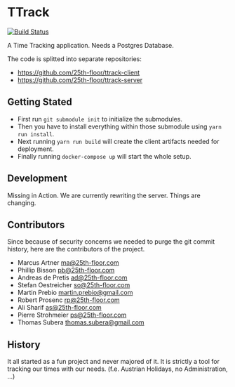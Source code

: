 # TTrack

[![Build Status](https://travis-ci.org/25th-floor/ttrack.svg?branch=master)](https://travis-ci.org/25th-floor/ttrack)

A Time Tracking application. Needs a Postgres Database.

The code is splitted into separate repositories:
* https://github.com/25th-floor/ttrack-client
* https://github.com/25th-floor/ttrack-server

## Getting Stated

* First run `git submodule init` to initialize the submodules. 
* Then you have to install everything within those submodule using `yarn run install`.
* Next running `yarn run build` will create the client artifacts needed for deployment.
* Finally running `docker-compose up` will start the whole setup.
 
## Development

Missing in Action. We are currently rewriting the server. Things are changing.

## Contributors

Since because of security concerns we needed to purge the git commit history, here are the contributors of the project.

* Marcus Artner <ma@25th-floor.com>
* Phillip Bisson <pb@25th-floor.com>
* Andreas de Pretis <ad@25th-floor.com>
* Stefan Oestreicher <so@25th-floor.com>
* Martin Prebio <martin.prebio@gmail.com>
* Robert Prosenc <rp@25th-floor.com>
* Ali Sharif <as@25th-floor.com>
* Pierre Strohmeier <ps@25th-floor.com>
* Thomas Subera <thomas.subera@gmail.com>

## History

It all started as a fun project and never majored of it. It is strictly a tool for tracking our times with our needs. (f.e. Austrian Holidays, no Administration, ...)
